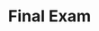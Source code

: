 ---
title: Final Exam
days:
  - date: 2019-12-17
    events:
      "**Exam**{: .label .label-exam } Final (3-6PM)":
---